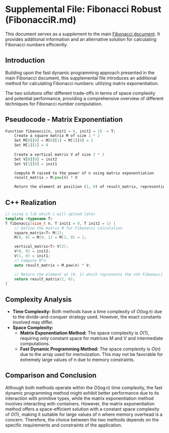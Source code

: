 # Supplemental File: Fibonacci Robust (FibonacciR.md)

This document serves as a supplement to the main [Fibonacci document](Fibonacci.md). It provides additional information and an alternative solution for calculating Fibonacci numbers efficiently.

## Introduction

Building upon the fast dynamic programming approach presented in the main Fibonacci document, 
this supplemental file introduces an additional method for calculating Fibonacci numbers: utilizing matrix exponentiation. 

The two solutions offer different trade-offs in terms of space complexity and potential performance, providing a comprehensive overview of different techniques for Fibonacci number computation.

## Pseudocode - Matrix Exponentiation

```python
Function fibonacci(n, init1 = 0, init2 = 1) -> T:
    Create a square matrix M of size 2 * 2
    Set M[0][0] = M[0][1] = M[1][0] = 1
    Set M[1][1] = 0
    
    Create a vertical matrix V of size 2 * 1
    Set V[0][0] = init2
    Set V[1][0] = init1

    Compute M raised to the power of n using matrix exponentiation
    result_matrix = M.pow(n) * V

    Return the element at position (1, 0) of result_matrix, representing the nth Fibonacci number
```

## C++ Realization

```cpp
// using a lib which i will upload later
template <typename T>
T fibonacci(size_t n, T init1 = 0, T init2 = 1) {
    // Define the matrix M for Fibonacci calculation
    square_matrix<T> M(2);
    M(0, 0) = M(0, 1) = M(1, 0) = 1;

    vertical_matrix<T> V(2);
    V(0, 0) = init2;
    V(1, 0) = init1;
    // Compute M^n
    auto result_matrix = M.pow(n) * V;

    // Return the element at (0, 1) which represents the nth Fibonacci number
    return result_matrix(1, 0);
}
```

## Complexity Analysis

- **Time Complexity:** Both methods have a time complexity of $O(\log n)$ due to the divide-and-conquer strategy used. However, the exact constants involved may differ.
- **Space Complexity:**
  - **Matrix Exponentiation Method:** The space complexity is $O(1)$, requiring only constant space for matrices M and V and intermediate computations.
  - **Fast Dynamic Programming Method:** The space complexity is $O(n)$ due to the array used for memoization. This may not be favorable for extremely large values of n due to memory constraints.

## Comparison and Conclusion

Although both methods operate within the $O(\log n)$ time complexity, the fast dynamic programming method might exhibit better performance due to its interaction with primitive types, 
while the matrix exponentiation method involves interacting with containers. However, the matrix exponentiation method offers a space-efficient solution with a constant space complexity of $O(1)$, 
making it suitable for large values of n where memory overhead is a concern. Therefore, the choice between the two methods depends on the specific requirements and constraints of the application.
